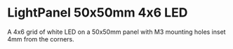 # LightPanel 50x50mm 4x6 LED

A 4x6 grid of white LED on a 50x50mm panel with M3 mounting holes inset 4mm from the corners.

